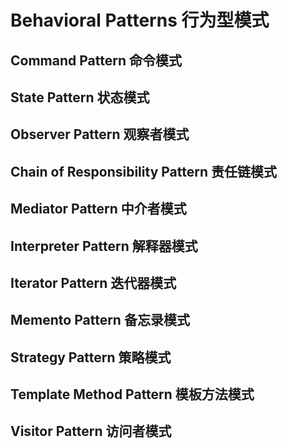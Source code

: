 # Behavioral Patterns 行为型模式

## Command Pattern 命令模式

## State Pattern 状态模式

## Observer Pattern 观察者模式

## Chain of Responsibility Pattern 责任链模式

## Mediator Pattern 中介者模式

## Interpreter Pattern 解释器模式

## Iterator Pattern 迭代器模式

## Memento Pattern 备忘录模式

## Strategy Pattern 策略模式

## Template Method Pattern 模板方法模式

## Visitor Pattern 访问者模式
